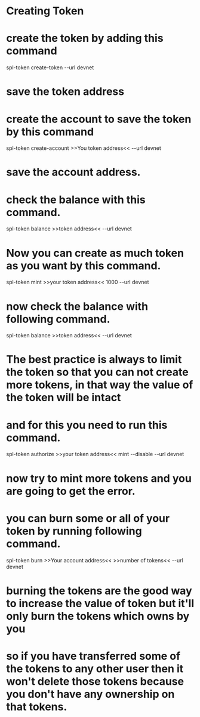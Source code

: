 # Creating Token

# create the token by adding this command

spl-token create-token --url devnet

# save the token address

# create the account to save the token by this command

spl-token create-account >>You token address<< --url devnet

# save the account address. 

# check the balance with this command.

spl-token balance >>token address<< --url devnet

# Now you can create as much token as you want by this command. 

spl-token mint >>your token address<< 1000 --url devnet

# now check the balance with following command. 

spl-token balance >>token address<< --url devnet

# The best practice is always to limit the token so that you can not create more tokens, in that way the value of the token will be intact
# and for this you need to run this command. 

spl-token authorize >>your token address<< mint --disable --url devnet

# now try to mint more tokens and you are going to get the error. 

# you can burn some or all of your token by running following command.

spl-token burn >>Your account address<< >>number of tokens<< --url devnet

# burning the tokens are the good way to increase the value of token but it'll only burn the tokens which owns by you 
# so if you have transferred some of the tokens to any other user then it won't delete those tokens because you don't have any ownership on that tokens. 


